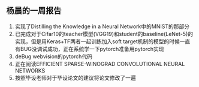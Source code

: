 杨晨的一周报告
--------
1. 实现了Distilling the Knowledge in a Neural Network中的MNIST的那部分
2. 已完成对于Cifar10的teacher模型(VGG19)和student的baseline(LeNet-5)的实现，但是用Keras+TF两者一起训练加入soft target机制的模型的时候一直有BUG没调试成功，正在系统学一下pytorch准备用pytorch实现
3. deBug webvision的pytorch代码
4. 正在阅读EFFICIENT SPARSE-WINOGRAD CONVOLUTIONAL NEURAL NETWORKS
5. 按照毕设老师对于毕设论文的建议将论文修改了一遍